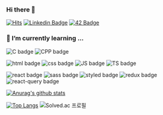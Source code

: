 ### Hi there 👋
[![Hits](https://hits.seeyoufarm.com/api/count/incr/badge.svg?url=https%3A%2F%2Fgithub.com%2Fchichoon&count_bg=%235FADFF&title_bg=%23555555&icon=&icon_color=%23E7E7E7&title=hits&edge_flat=false)](https://hits.seeyoufarm.com)
[![Linkedin Badge](https://img.shields.io/badge/-Linkedin-0A66C2?logo=linkedin&style=flat-square)](https://www.linkedin.com/in/ji-yoon-choi-252920201/)
[![42 Badge](https://img.shields.io/badge/-42%20Profile-000000?logo=42&style=flat-square)](https://profile.intra.42.fr/users/jiychoi)


### 🌱 I’m currently learning ...
![C badge](https://img.shields.io/badge/-C-A8B9CC?style=flat-square&logo=C&logoColor=white)
![CPP badge](https://img.shields.io/badge/-CPP-00599C?style=flat-square&logo=C%2B%2B&logoColor=white)

![html badge](https://img.shields.io/badge/-HTML-E34F26?style=flat-square&logo=HTML5&logoColor=white)
![css badge](https://img.shields.io/badge/-CSS-1572B6?style=flat-square&logo=CSS3&logoColor=white)
![JS badge](https://img.shields.io/badge/-Javascript-F7DF1E?style=flat-square&logo=JavaScript&logoColor=white)
![TS badge](https://img.shields.io/badge/-Typescript-3178C6?style=flat-square&logo=TypeScript&logoColor=white)

![react badge](https://img.shields.io/badge/-React-61DAFB?style=flat-square&logo=React&logoColor=white)
![sass badge](https://img.shields.io/badge/-Sass-CC6699?style=flat-square&logo=Sass&logoColor=white)
![styled badge](https://img.shields.io/badge/-Styled-DB7093?style=flat-square&logo=styled-components&logoColor=white)
![redux badge](https://img.shields.io/badge/-Redux%20Toolkit-764ABC?style=flat-square&logo=Redux&logoColor=white)
![react-query badge](https://img.shields.io/badge/-React%20Query-FF4154?style=flat-square&logo=React%20Query&logoColor=white)

[![Anurag's github stats](https://github-readme-stats.vercel.app/api?username=chichoon&show_icons=true&theme=kacho_ga)](https://github.com/anuraghazra/github-readme-stats)

[![Top Langs](https://github-readme-stats.vercel.app/api/top-langs/?username=chichoon&layout=compact&exclude_repo=study&langs_count=10)](https://github.com/anuraghazra/github-readme-stats) ![Solved.ac 프로필](http://mazassumnida.wtf/api/v2/generate_badge?boj=chichoon)

<!--

![Python badge](https://img.shields.io/badge/-Python-3776AB?style=flat-square&logo=Python&logoColor=white)

**chichoon/chichoon** is a ✨ _special_ ✨ repository because its `README.md` (this file) appears on your GitHub profile.

Here are some ideas to get you started:
- 🔭 I’m currently working on ...
- 👯 I’m looking to collaborate on ...
- 🤔 I’m looking for help with ...
- 💬 Ask me about ...
- 📫 How to reach me: ...
- 😄 Pronouns: ...
- ⚡ Fun fact: ...
-->
